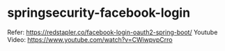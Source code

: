 # springsecurity-facebook-login

Refer: https://redstapler.co/facebook-login-oauth2-spring-boot/
Youtube Video: https://www.youtube.com/watch?v=CWiwpvpCrro